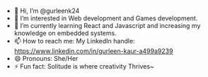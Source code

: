 - 👋 Hi, I’m @gurleenk24
- 👀 I’m interested in Web development and Games development.
- 🌱 I’m currently learning React and Javascript and increasing my knowledge on embedded systems.
- 📫 How to reach me: My LinkedIn handle: https://www.linkedin.com/in/gurleen-kaur-a499a9239
- 😄 Pronouns: She/Her
- ⚡ Fun fact: Solitude is where creativity Thrives~

<!---
gurleenk24/gurleenk24 is a ✨ special ✨ repository because its `README.md` (this file) appears on your GitHub profile.
You can click the Preview link to take a look at your changes.
--->
